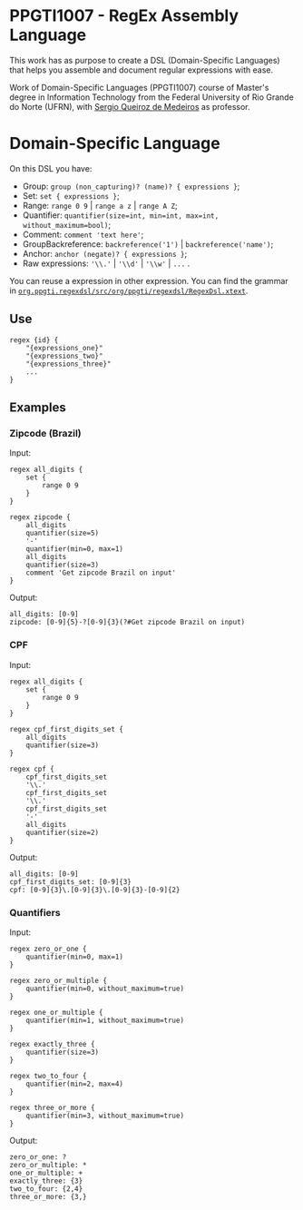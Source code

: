 # PPGTI1007 - RegEx Assembly Language

This work has as purpose to create a DSL (Domain-Specific Languages) that helps you assemble and document regular expressions with ease.

Work of Domain-Specific Languages (PPGTI1007) course of Master's degree in Information Technology from the Federal University of Rio Grande do Norte (UFRN), with [Sergio Queiroz de Medeiros](https://docente.ufrn.br/201900341664/perfil) as professor.

# Domain-Specific Language

On this DSL you have:
- Group: `group (non_capturing)? (name)? { expressions }`;
- Set: `set { expressions }`;
- Range: `range 0 9` | `range a z` | `range A Z`;
- Quantifier: `quantifier(size=int, min=int, max=int, without_maximum=bool)`;
- Comment: `comment 'text here'`;
- GroupBackreference: `backreference('1')` | `backreference('name')`;
- Anchor: `anchor (negate)? { expressions }`;
- Raw expressions: `'\\.'` | `'\\d'` | `'\\w'` | `...` .

You can reuse a expression in other expression. You can find the grammar in [`org.ppgti.regexdsl/src/org/ppgti/regexdsl/RegexDsl.xtext`](org.ppgti.regexdsl/src/org/ppgti/regexdsl/RegexDsl.xtext).

## Use

```
regex {id} {
    "{expressions_one}"
    "{expressions_two}"
    "{expressions_three}"
    ...
}
```

## Examples

### Zipcode (Brazil)

Input:
```
regex all_digits {
    set {
        range 0 9
    }
}

regex zipcode {
    all_digits
    quantifier(size=5)
    '-'
    quantifier(min=0, max=1)
    all_digits
    quantifier(size=3)
    comment 'Get zipcode Brazil on input'
}
```

Output:
```
all_digits: [0-9]
zipcode: [0-9]{5}-?[0-9]{3}(?#Get zipcode Brazil on input)
```

### CPF

Input:
```
regex all_digits {
    set {
        range 0 9
    }
}

regex cpf_first_digits_set {
    all_digits
    quantifier(size=3)
}

regex cpf {
    cpf_first_digits_set
    '\\.'
    cpf_first_digits_set
    '\\.'
    cpf_first_digits_set
    '-'
    all_digits
    quantifier(size=2)
}
```

Output:
```
all_digits: [0-9]
cpf_first_digits_set: [0-9]{3}
cpf: [0-9]{3}\.[0-9]{3}\.[0-9]{3}-[0-9]{2}
```

### Quantifiers

Input:
```
regex zero_or_one {
    quantifier(min=0, max=1)
}

regex zero_or_multiple {
    quantifier(min=0, without_maximum=true)
}

regex one_or_multiple {
    quantifier(min=1, without_maximum=true)
}

regex exactly_three {
    quantifier(size=3)
}

regex two_to_four {
    quantifier(min=2, max=4)
}

regex three_or_more {
    quantifier(min=3, without_maximum=true)
}
```

Output:
```
zero_or_one: ?
zero_or_multiple: *
one_or_multiple: +
exactly_three: {3}
two_to_four: {2,4}
three_or_more: {3,}
```
